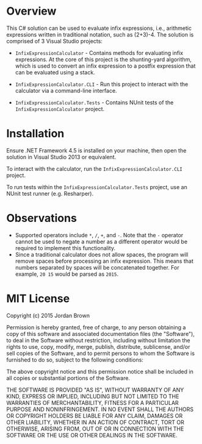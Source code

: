 # Overview

This C# solution can be used to evaluate infix expressions, i.e., arithmetic expressions written in traditional notation, such as (2+3)-4. The solution is comprised of 3 Visual Studio projects:

- `InfixExpressionCalculator` - Contains methods for evaluating infix expressions. At the core of this project is the shunting-yard algorithm, which is used to convert an infix expression to a postfix expression that can be evaluated using a stack.

- `InfixExpressionCalculator.CLI` - Run this project to interact with the calculator via a command-line interface.

- `InfixExpressionCalculator.Tests` - Contains NUnit tests of the `InfixExpressionCalculator` project.

# Installation

Ensure .NET Framework 4.5 is installed on your machine, then open the solution in Visual Studio 2013 or equivalent.

To interact with the calculator, run the `InfixExpressionCalculator.CLI` project.

To run tests within the `InfixExpressionCalculator.Tests` project, use an NUnit test runner (e.g. Resharper).

# Observations
- Supported operators include `*`, `/`, `+`, and `-`. Note that the `-` operator cannot be used to negate a number as a different operator would be required to implement this functionality.
- Since a traditional calculator does not allow spaces, the program will remove spaces before processing an infix expression. This means that numbers separated by spaces will be concatenated together. For example, `20 15` would be parsed as `2015`.

# MIT License

Copyright (c) 2015 Jordan Brown

Permission is hereby granted, free of charge, to any person obtaining a copy
of this software and associated documentation files (the "Software"), to deal
in the Software without restriction, including without limitation the rights
to use, copy, modify, merge, publish, distribute, sublicense, and/or sell
copies of the Software, and to permit persons to whom the Software is
furnished to do so, subject to the following conditions:

The above copyright notice and this permission notice shall be included in
all copies or substantial portions of the Software.

THE SOFTWARE IS PROVIDED "AS IS", WITHOUT WARRANTY OF ANY KIND, EXPRESS OR
IMPLIED, INCLUDING BUT NOT LIMITED TO THE WARRANTIES OF MERCHANTABILITY,
FITNESS FOR A PARTICULAR PURPOSE AND NONINFRINGEMENT. IN NO EVENT SHALL THE
AUTHORS OR COPYRIGHT HOLDERS BE LIABLE FOR ANY CLAIM, DAMAGES OR OTHER
LIABILITY, WHETHER IN AN ACTION OF CONTRACT, TORT OR OTHERWISE, ARISING FROM,
OUT OF OR IN CONNECTION WITH THE SOFTWARE OR THE USE OR OTHER DEALINGS IN
THE SOFTWARE.